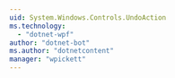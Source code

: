 ```yaml
---
uid: System.Windows.Controls.UndoAction
ms.technology: 
  - "dotnet-wpf"
author: "dotnet-bot"
ms.author: "dotnetcontent"
manager: "wpickett"
---
```

